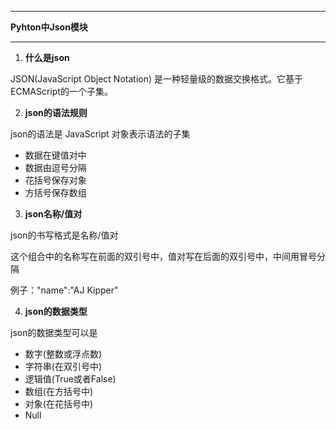 ----------

**Pyhton中Json模块**

----------

1. **什么是json**

JSON(JavaScript Object Notation)
是一种轻量级的数据交换格式。它基于ECMAScript的一个子集。

2. **json的语法规则**

json的语法是 JavaScript 对象表示语法的子集

* 数据在键值对中
* 数据由逗号分隔
* 花括号保存对象
* 方括号保存数组

3. **json名称/值对**

json的书写格式是名称/值对

这个组合中的名称写在前面的双引号中，值对写在后面的双引号中，中间用冒号分隔

例子："name":"AJ Kipper"

4. **json的数据类型**

json的数据类型可以是

* 数字(整数或浮点数)
* 字符串(在双引号中)
* 逻辑值(True或者False)
* 数组(在方括号中)
* 对象(在花括号中)
* Null
